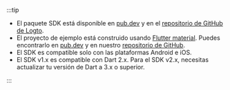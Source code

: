 :::tip

- El paquete SDK está disponible en [pub.dev](https://pub.dev/packages/logto_dart_sdk) y en el [repositorio de GitHub de Logto](https://github.com/logto-io/dart).
- El proyecto de ejemplo está construido usando [Flutter material](https://flutter.dev). Puedes encontrarlo en [pub.dev](https://pub.dev/packages/logto_dart_sdk/example) y en nuestro [repositorio de GitHub](https://github.com/logto-io/dart).
- El SDK es compatible solo con las plataformas Android e iOS.
- El SDK v1.x es compatible con Dart 2.x. Para el SDK v2.x, necesitas actualizar tu versión de Dart a 3.x o superior.

:::
